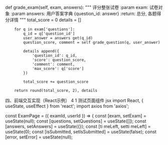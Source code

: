 def grade_exam(self, exam, answers):
        """
        评分整张试卷
        :param exam: 试卷对象
        :param answers: 用户答案字典 {question_id: answer}
        :return: 总分, 各题得分详情
        """
        total_score = 0
        details = []
        
        for q in exam['questions']:
            q_id = q['question_id']
            user_answer = answers get(q_id)
            question_score, comment = self grade_question(q, user_answer)
            
            details append({
                'question_id': q_id,
                'score': question_score,
                'comment': comment,
                'max_score': q['score']
            })
            
            total_score += question_score
        
        return round(total_score, 2), details
四、前端交互实现（React示例）
4 1 测试页面组件
jsx
import React, { useState, useEffect } from 'react';
import axios from 'axios';
 
const ExamPage = ({ examId, userId }) => {
    const [exam, setExam] = useState(null);
    const [questions, setQuestions] = useState([]);
    const [answers, setAnswers] = useState({});
    const [ti meLeft, setti meLeft] = useState(0);
    const [isSubmitted, setIsSubmitted] = useState(false);
    const [error, setError] = useState(null);
